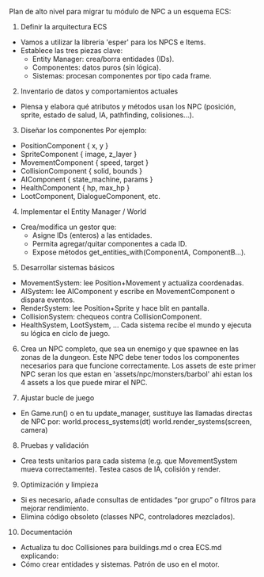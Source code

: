 Plan de alto nivel para migrar tu módulo de NPC a un esquema ECS:

1. Definir la arquitectura ECS
- Vamos a utilizar la libreria 'esper' para los NPCS e Items.
- Establece las tres piezas clave:
    - Entity Manager: crea/borra entidades (IDs).
    - Componentes: datos puros (sin lógica).
    - Sistemas: procesan componentes por tipo cada frame.

2. Inventario de datos y comportamientos actuales
- Piensa y elabora qué atributos y métodos usan los NPC (posición, sprite, estado de salud, IA, pathfinding, colisiones…).

3. Diseñar los componentes
Por ejemplo:

-   PositionComponent { x, y }
-   SpriteComponent { image, z_layer }
-   MovementComponent { speed, target }
-   CollisionComponent { solid, bounds }
-   AIComponent { state_machine, params }
-   HealthComponent { hp, max_hp }
-   LootComponent, DialogueComponent, etc.

4. Implementar el Entity Manager / World
-   Crea/modifica un gestor que:
    - Asigne IDs (enteros) a las entidades.
    - Permita agregar/quitar componentes a cada ID.
    - Expose métodos get_entities_with(ComponentA, ComponentB…).

5. Desarrollar sistemas básicos
-   MovementSystem: lee Position+Movement y actualiza coordenadas.
-   AISystem: lee AIComponent y escribe en MovementComponent o dispara eventos.
-   RenderSystem: lee Position+Sprite y hace blit en pantalla.
-   CollisionSystem: chequeos contra CollisionComponent.
-   HealthSystem, LootSystem, …
Cada sistema recibe el mundo y ejecuta su lógica en ciclo de juego.

6. Crea un NPC completo, que sea un enemigo y que spawnee en las zonas de la dungeon. Este NPC debe tener todos los componentes necesarios para que funcione correctamente. Los assets de este primer NPC seran los que estan en 'assets/npc/monsters/barbol' ahi estan los 4 assets a los que puede mirar el NPC.

7. Ajustar bucle de juego
- En Game.run() o en tu update_manager, sustituye las llamadas directas de NPC por:
world.process_systems(dt)
world.render_systems(screen, camera)

8. Pruebas y validación
- Crea tests unitarios para cada sistema (e.g. que MovementSystem mueva correctamente).
Testea casos de IA, colisión y render.

9. Optimización y limpieza
- Si es necesario, añade consultas de entidades “por grupo” o filtros para mejorar rendimiento.
- Elimina código obsoleto (classes NPC, controladores mezclados).

10. Documentación
- Actualiza tu doc Collisiones para buildings.md o crea ECS.md explicando:
- Cómo crear entidades y sistemas.
Patrón de uso en el motor.